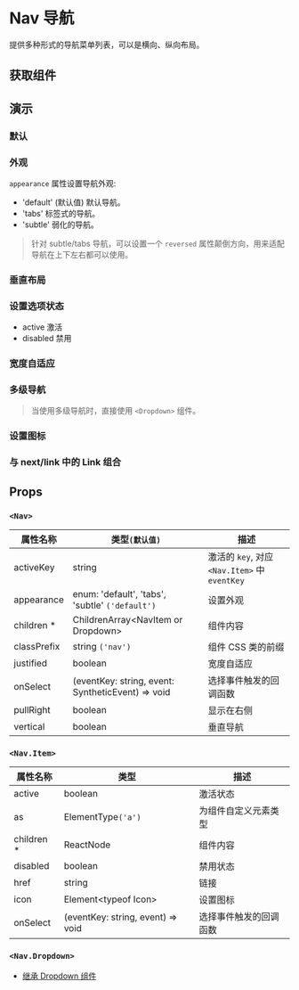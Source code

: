 # Nav 导航

提供多种形式的导航菜单列表，可以是横向、纵向布局。

## 获取组件

<!--{include:(components/nav/fragments/import.md)}-->

## 演示

### 默认

<!--{include:`basic.md`}-->

### 外观

`appearance` 属性设置导航外观:

- 'default' (默认值) 默认导航。
- 'tabs' 标签式的导航。
- 'subtle' 弱化的导航。

<!--{include:`appearance.md`}-->

> 针对 subtle/tabs 导航，可以设置一个 `reversed` 属性颠倒方向，用来适配导航在上下左右都可以使用。

### 垂直布局

<!--{include:`vertical.md`}-->

### 设置选项状态

- active 激活
- disabled 禁用

<!--{include:`status.md`}-->

### 宽度自适应

<!--{include:`justified.md`}-->

### 多级导航

<!--{include:`dropdown.md`}-->

> 当使用多级导航时，直接使用 `<Dropdown>` 组件。

### 设置图标

<!--{include:`icon.md`}-->

### 与 next/link 中的 Link 组合

<!--{include:`with-router.md`}-->

## Props

### `<Nav>`

| 属性名称    | 类型`(默认值)`                                    | 描述                                          |
| ----------- | ------------------------------------------------- | --------------------------------------------- |
| activeKey   | string                                            | 激活的 `key`, 对应 `<Nav.Item>` 中 `eventKey` |
| appearance  | enum: 'default', 'tabs', 'subtle' `('default')`   | 设置外观                                      |
| children \* | ChildrenArray&lt;NavItem or Dropdown&gt;          | 组件内容                                      |
| classPrefix | string `('nav')`                                  | 组件 CSS 类的前缀                             |
| justified   | boolean                                           | 宽度自适应                                    |
| onSelect    | (eventKey: string, event: SyntheticEvent) => void | 选择事件触发的回调函数                        |
| pullRight   | boolean                                           | 显示在右侧                                    |
| vertical    | boolean                                           | 垂直导航                                      |

### `<Nav.Item>`

| 属性名称    | 类型                              | 描述                   |
| ----------- | --------------------------------- | ---------------------- |
| active      | boolean                           | 激活状态               |
| as          | ElementType`('a')`                | 为组件自定义元素类型   |
| children \* | ReactNode                         | 组件内容               |
| disabled    | boolean                           | 禁用状态               |
| href        | string                            | 链接                   |
| icon        | Element&lt;typeof Icon&gt;        | 设置图标               |
| onSelect    | (eventKey: string, event) => void | 选择事件触发的回调函数 |

### `<Nav.Dropdown>`

- [继承 Dropdown 组件](./dropdown#Props)
